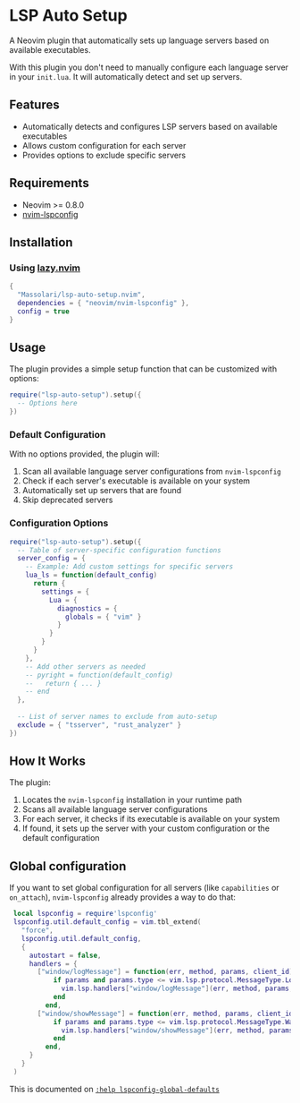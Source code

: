 # LSP Auto Setup

A Neovim plugin that automatically sets up language servers based on available executables.

With this plugin you don't need to manually configure each language server in your `init.lua`. It will automatically detect and set up servers.

## Features

- Automatically detects and configures LSP servers based on available executables
- Allows custom configuration for each server
- Provides options to exclude specific servers

## Requirements

- Neovim >= 0.8.0
- [nvim-lspconfig](https://github.com/neovim/nvim-lspconfig)

## Installation

### Using [lazy.nvim](https://github.com/folke/lazy.nvim)

```lua
{
  "Massolari/lsp-auto-setup.nvim",
  dependencies = { "neovim/nvim-lspconfig" },
  config = true
}
```

## Usage

The plugin provides a simple setup function that can be customized with options:

```lua
require("lsp-auto-setup").setup({
  -- Options here
})
```

### Default Configuration

With no options provided, the plugin will:

1. Scan all available language server configurations from `nvim-lspconfig`
2. Check if each server's executable is available on your system
3. Automatically set up servers that are found
4. Skip deprecated servers

### Configuration Options

```lua
require("lsp-auto-setup").setup({
  -- Table of server-specific configuration functions
  server_config = {
    -- Example: Add custom settings for specific servers
    lua_ls = function(default_config)
      return {
        settings = {
          Lua = {
            diagnostics = {
              globals = { "vim" }
            }
          }
        }
      }
    },
    -- Add other servers as needed
    -- pyright = function(default_config)
    --   return { ... }
    -- end
  },
  
  -- List of server names to exclude from auto-setup
  exclude = { "tsserver", "rust_analyzer" }
})
```

## How It Works

The plugin:
1. Locates the `nvim-lspconfig` installation in your runtime path
2. Scans all available language server configurations
3. For each server, it checks if its executable is available on your system
4. If found, it sets up the server with your custom configuration or the default configuration

## Global configuration

If you want to set global configuration for all servers (like `capabilities` or `on_attach`), `nvim-lspconfig` already provides a way to do that:

```lua
 local lspconfig = require'lspconfig'
 lspconfig.util.default_config = vim.tbl_extend(
   "force",
   lspconfig.util.default_config,
   {
     autostart = false,
     handlers = {
       ["window/logMessage"] = function(err, method, params, client_id)
           if params and params.type <= vim.lsp.protocol.MessageType.Log then
             vim.lsp.handlers["window/logMessage"](err, method, params, client_id)
           end
         end,
       ["window/showMessage"] = function(err, method, params, client_id)
           if params and params.type <= vim.lsp.protocol.MessageType.Warning.Error then
             vim.lsp.handlers["window/showMessage"](err, method, params, client_id)
           end
         end,
     }
   }
 )
```

This is documented on [`:help lspconfig-global-defaults`](https://github.com/neovim/nvim-lspconfig/blob/8a1529e46eef5efc86c34c8d9bdd313abc2ecba0/doc/lspconfig.txt#L124)
